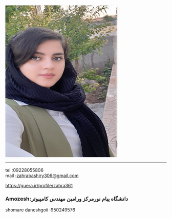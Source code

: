 <img src="https://github.com/zahrabashiry/zahrabashiry.github.io/blob/master/avatar-01%20(2).png?raw=true">

---
tel  :09228055806 <br/>
mail :zahrabashiry306@gmail.com <br/>

<a href="#p1">https://guera.ir/profile/zahra361</a>


### Amozesh:دانشگاه پیام نورمرکز ورامین مهندس کامپیوتر
shomare daneshgoii :950249576
